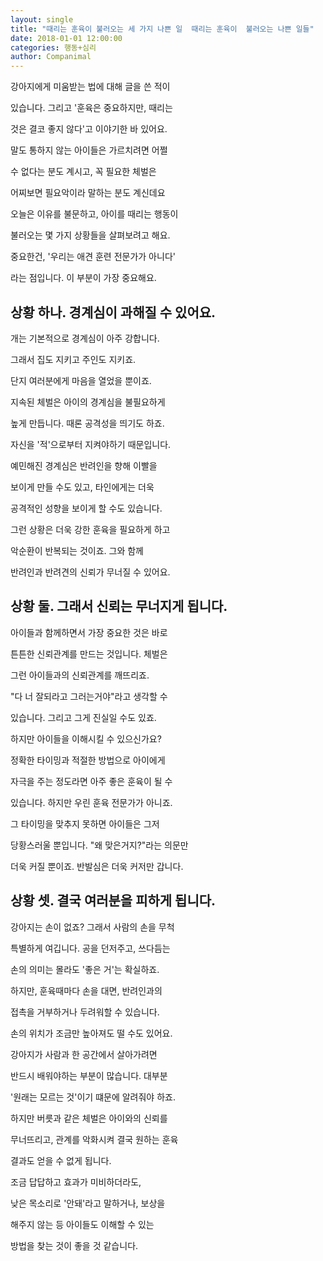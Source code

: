 ```yaml
---
layout: single
title: "때리는 훈육이 불러오는 세 가지 나쁜 일  때리는 훈육이  불러오는 나쁜 일들"
date: 2018-01-01 12:00:00
categories: 행동+심리
author: Companimal
---
```


강아지에게 미움받는 법에 대해 글을 쓴 적이

있습니다. 그리고 '훈육은 중요하지만, 때리는

것은 결코 좋지 않다'고 이야기한 바 있어요.

말도 통하지 않는 아이들은 가르치려면 어쩔

수 없다는 분도 계시고, 꼭 필요한 체벌은

어찌보면 필요악이라 말하는 분도 계신데요

오늘은 이유를 불문하고, 아이를 때리는 행동이

불러오는 몇 가지 상황들을 살펴보려고 해요.

중요한건, '우리는 애견 훈련 전문가가 아니다'

라는 점입니다. 이 부분이 가장 중요해요.

## 상황 하나. 경계심이 과해질 수 있어요.

개는 기본적으로 경계심이 아주 강합니다.

그래서 집도 지키고 주인도 지키죠.

단지 여러분에게 마음을 열었을 뿐이죠.

지속된 체벌은 아이의 경계심을 불필요하게

높게 만듭니다. 때론 공격성을 띄기도 하죠.

자신을 '적'으로부터 지켜야하기 때문입니다.

예민해진 경계심은 반려인을 향해 이빨을

보이게 만들 수도 있고, 타인에게는 더욱

공격적인 성향을 보이게 할 수도 있습니다.

그런 상황은 더욱 강한 훈육을 필요하게 하고

악순환이 반복되는 것이죠. 그와 함께

반려인과 반려견의 신뢰가 무너질 수 있어요.

## 상황 둘. 그래서 신뢰는 무너지게 됩니다.

아이들과 함께하면서 가장 중요한 것은 바로

튼튼한 신뢰관계를 만드는 것입니다. 체벌은

그런 아이들과의 신뢰관계를 깨뜨리죠.

"다 너 잘되라고 그러는거야"라고 생각할 수

있습니다. 그리고 그게 진실일 수도 있죠.

하지만 아이들을 이해시킬 수 있으신가요?

정확한 타이밍과 적절한 방법으로 아이에게

자극을 주는 정도라면 아주 좋은 훈육이 될 수

있습니다. 하지만 우린 훈육 전문가가 아니죠.

그 타이밍을 맞추지 못하면 아이들은 그저

당황스러울 뿐입니다. "왜 맞은거지?"라는 의문만

더욱 커질 뿐이죠. 반발심은 더욱 커저만 갑니다.

## 상황 셋. 결국 여러분을 피하게 됩니다.

강아지는 손이 없죠? 그래서 사람의 손을 무척

특별하게 여깁니다. 공을 던저주고, 쓰다듬는

손의 의미는 몰라도 '좋은 거'는 확실하죠.

하지만, 훈육때마다 손을 대면, 반려인과의

접촉을 거부하거나 두려워할 수 있습니다.

손의 위치가 조금만 높아져도 떨 수도 있어요.

강아지가 사람과 한 공간에서 살아가려면

반드시 배워야하는 부분이 많습니다. 대부분

'원래는 모르는 것'이기 떄문에 알려줘야 하죠.

하지만 버릇과 같은 체벌은 아이와의 신뢰를

무너뜨리고, 관계를 악화시켜 결국 원하는 훈육

결과도 얻을 수 없게 됩니다.

조금 답답하고 효과가 미비하더라도,

낮은 목소리로 '안돼'라고 말하거나, 보상을

해주지 않는 등 아이들도 이해할 수 있는

방법을 찾는 것이 좋을 것 같습니다.
